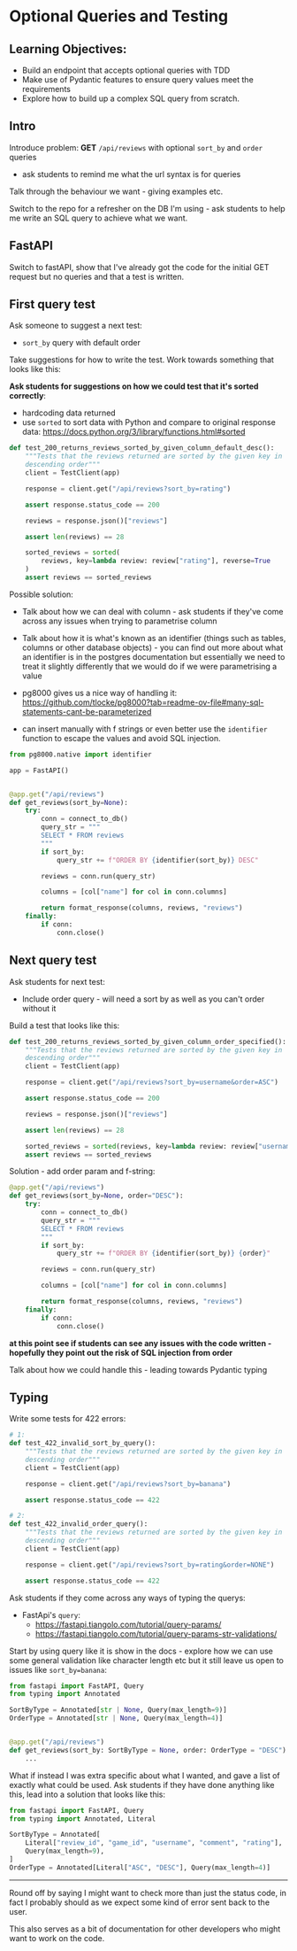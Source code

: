 # Optional Queries and Testing

## Learning Objectives:

- Build an endpoint that accepts optional queries with TDD
- Make use of Pydantic features to ensure query values meet the requirements
- Explore how to build up a complex SQL query from scratch.

## Intro

Introduce problem: **GET** `/api/reviews` with optional `sort_by` and `order` queries

- ask students to remind me what the url syntax is for queries

Talk through the behaviour we want - giving examples etc.

Switch to the repo for a refresher on the DB I'm using - ask students to help me write an SQL query to achieve what we want.

## FastAPI

Switch to fastAPI, show that I've already got the code for the initial GET request but no queries and that a test is written.

## First query test

Ask someone to suggest a next test:

- `sort_by` query with default order

Take suggestions for how to write the test. Work towards something that looks like this:

**Ask students for suggestions on how we could test that it's sorted correctly**:

- hardcoding data returned
- use `sorted` to sort data with Python and compare to original response data: https://docs.python.org/3/library/functions.html#sorted

```py
def test_200_returns_reviews_sorted_by_given_column_default_desc():
    """Tests that the reviews returned are sorted by the given key in
    descending order"""
    client = TestClient(app)

    response = client.get("/api/reviews?sort_by=rating")

    assert response.status_code == 200

    reviews = response.json()["reviews"]

    assert len(reviews) == 28

    sorted_reviews = sorted(
        reviews, key=lambda review: review["rating"], reverse=True
    )
    assert reviews == sorted_reviews
```

Possible solution:

- Talk about how we can deal with column - ask students if they've come across any issues when trying to parametrise column

- Talk about how it is what's known as an identifier (things such as tables, columns or other database objects) - you can find out more about what an identifier is in the postgres documentation but essentially we need to treat it slightly differently that we would do if we were parametrising a value

- pg8000 gives us a nice way of handling it: https://github.com/tlocke/pg8000?tab=readme-ov-file#many-sql-statements-cant-be-parameterized

- can insert manually with f strings or even better use the `identifier` function to escape the values and avoid SQL injection.

```py
from pg8000.native import identifier

app = FastAPI()


@app.get("/api/reviews")
def get_reviews(sort_by=None):
    try:
        conn = connect_to_db()
        query_str = """
        SELECT * FROM reviews
        """
        if sort_by:
            query_str += f"ORDER BY {identifier(sort_by)} DESC"

        reviews = conn.run(query_str)

        columns = [col["name"] for col in conn.columns]

        return format_response(columns, reviews, "reviews")
    finally:
        if conn:
            conn.close()
```

## Next query test

Ask students for next test:

- Include order query - will need a sort by as well as you can't order without it

Build a test that looks like this:

```py
def test_200_returns_reviews_sorted_by_given_column_order_specified():
    """Tests that the reviews returned are sorted by the given key in
    descending order"""
    client = TestClient(app)

    response = client.get("/api/reviews?sort_by=username&order=ASC")

    assert response.status_code == 200

    reviews = response.json()["reviews"]

    assert len(reviews) == 28

    sorted_reviews = sorted(reviews, key=lambda review: review["username"])
    assert reviews == sorted_reviews
```

Solution - add order param and f-string:

```py
@app.get("/api/reviews")
def get_reviews(sort_by=None, order="DESC"):
    try:
        conn = connect_to_db()
        query_str = """
        SELECT * FROM reviews
        """
        if sort_by:
            query_str += f"ORDER BY {identifier(sort_by)} {order}"

        reviews = conn.run(query_str)

        columns = [col["name"] for col in conn.columns]

        return format_response(columns, reviews, "reviews")
    finally:
        if conn:
            conn.close()
```

**at this point see if students can see any issues with the code written - hopefully they point out the risk of SQL injection from order**

Talk about how we could handle this - leading towards Pydantic typing

## Typing

Write some tests for 422 errors:

```py
# 1:
def test_422_invalid_sort_by_query():
    """Tests that the reviews returned are sorted by the given key in
    descending order"""
    client = TestClient(app)

    response = client.get("/api/reviews?sort_by=banana")

    assert response.status_code == 422

# 2:
def test_422_invalid_order_query():
    """Tests that the reviews returned are sorted by the given key in
    descending order"""
    client = TestClient(app)

    response = client.get("/api/reviews?sort_by=rating&order=NONE")

    assert response.status_code == 422

```

Ask students if they come across any ways of typing the querys:

- FastApi's `query`:
  - https://fastapi.tiangolo.com/tutorial/query-params/
  - https://fastapi.tiangolo.com/tutorial/query-params-str-validations/

Start by using query like it is show in the docs - explore how we can use some general validation like character length etc but it still leave us open to issues like `sort_by=banana`:

```py
from fastapi import FastAPI, Query
from typing import Annotated

SortByType = Annotated[str | None, Query(max_length=9)]
OrderType = Annotated[str | None, Query(max_length=4)]


@app.get("/api/reviews")
def get_reviews(sort_by: SortByType = None, order: OrderType = "DESC"):
    ...

```

What if instead I was extra specific about what I wanted, and gave a list of exactly what could be used. Ask students if they have done anything like this, lead into a solution that looks like this:

```py
from fastapi import FastAPI, Query
from typing import Annotated, Literal

SortByType = Annotated[
    Literal["review_id", "game_id", "username", "comment", "rating"],
    Query(max_length=9),
]
OrderType = Annotated[Literal["ASC", "DESC"], Query(max_length=4)]
```

---

Round off by saying I might want to check more than just the status code, in fact I probably should as we expect some kind of error sent back to the user.

This also serves as a bit of documentation for other developers who might want to work on the code.
